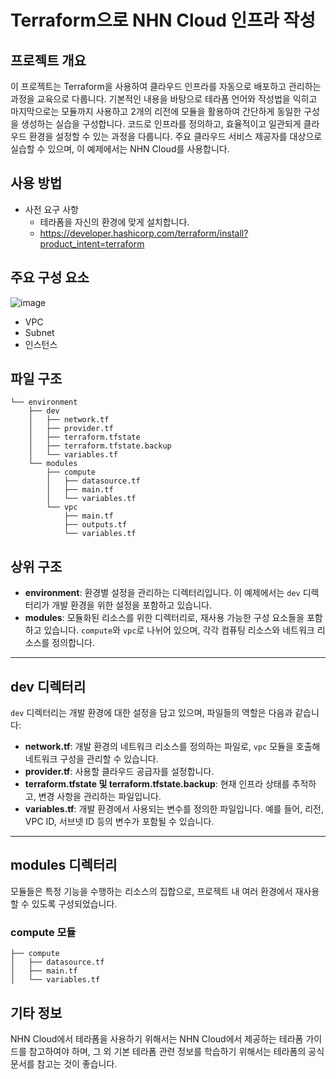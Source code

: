 # Terraform으로 NHN Cloud 인프라 작성

## 프로젝트 개요
이 프로젝트는 Terraform을 사용하여 클라우드 인프라를 자동으로 배포하고 관리하는 과정을 교육으로 다룹니다. 
기본적인 내용을 바탕으로 테라폼 언어와 작성법을 익히고 마지막으로는 모듈까지 사용하고 2개의 리전에 모듈을 활용하여 간단하게 동일한 구성을 생성하는 실습을 구성합니다. 
코드로 인프라를 정의하고, 효율적이고 일관되게 클라우드 환경을 설정할 수 있는 과정을 다룹니다. 주요 클라우드 서비스 제공자를 대상으로 실습할 수 있으며, 이 예제에서는 NHN Cloud를 사용합니다.

## 사용 방법 
* 사전 요구 사항
  - 테라폼을 자신의 환경에 맞게 설치합니다.
  - https://developer.hashicorp.com/terraform/install?product_intent=terraform 

## 주요 구성 요소 
![image](https://github.com/user-attachments/assets/02b62531-b72d-4a70-9af4-a5c5d5779232)

* VPC
* Subnet
* 인스턴스
## 파일 구조
```plaintext
└── environment
    ├── dev
    │   ├── network.tf
    │   ├── provider.tf
    │   ├── terraform.tfstate
    │   ├── terraform.tfstate.backup
    │   └── variables.tf
    └── modules
        ├── compute
        │   ├── datasource.tf
        │   ├── main.tf
        │   └── variables.tf
        └── vpc
            ├── main.tf
            ├── outputs.tf
            └── variables.tf

```

## 상위 구조

- **environment**: 환경별 설정을 관리하는 디렉터리입니다. 이 예제에서는 `dev` 디렉터리가 개발 환경을 위한 설정을 포함하고 있습니다.
- **modules**: 모듈화된 리소스를 위한 디렉터리로, 재사용 가능한 구성 요소들을 포함하고 있습니다. `compute`와 `vpc`로 나뉘어 있으며, 각각 컴퓨팅 리소스와 네트워크 리소스를 정의합니다.

---

## dev 디렉터리

`dev` 디렉터리는 개발 환경에 대한 설정을 담고 있으며, 파일들의 역할은 다음과 같습니다:

- **network.tf**: 개발 환경의 네트워크 리소스를 정의하는 파일로, `vpc` 모듈을 호출해 네트워크 구성을 관리할 수 있습니다.
- **provider.tf**: 사용할 클라우드 공급자를 설정합니다.
- **terraform.tfstate 및 terraform.tfstate.backup**: 현재 인프라 상태를 추적하고, 변경 사항을 관리하는 파일입니다.
- **variables.tf**: 개발 환경에서 사용되는 변수를 정의한 파일입니다. 예를 들어, 리전, VPC ID, 서브넷 ID 등의 변수가 포함될 수 있습니다.

---

## modules 디렉터리

모듈들은 특정 기능을 수행하는 리소스의 집합으로, 프로젝트 내 여러 환경에서 재사용할 수 있도록 구성되었습니다.

### compute 모듈

```plaintext
├── compute
│   ├── datasource.tf
│   ├── main.tf
│   └── variables.tf

```


## 기타 정보 
NHN Cloud에서 테라폼을 사용하기 위해서는 NHN Cloud에서 제공하는 테라폼 가이드를 참고하여야 하며, 그 외 기본 테라폼 관련 정보를 학습하기 위해서는 테라폼의 공식 문서를 참고는 것이 좋습니다. 
